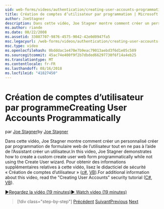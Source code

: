 ```yaml
---
uid: web-forms/videos/authentication/creating-user-accounts-programmatically
title: Création de comptes d’utilisateur par programmation | Microsoft Docs
author: JoeStagner
description: Dans cette vidéo, Joe Stagner montre comment créer un personnalisé créer par programmation de formulaire web de l’utilisateur tout en ne pas à l’aide de l’Assistant créer un utilisateur. Pour plus je...
ms.author: riande
ms.date: 08/22/2008
ms.assetid: 33087707-9876-4575-9042-42e0d0947fa5
msc.legacyurl: /web-forms/videos/authentication/creating-user-accounts-programmatically
msc.type: video
ms.openlocfilehash: 0bdddac1e470e7b9eac79013aebd3f6d1e05c589
ms.sourcegitcommit: 45ac74e400f9f2b7dbded66297730f6f14a4eb25
ms.translationtype: MT
ms.contentlocale: fr-FR
ms.lasthandoff: 08/16/2018
ms.locfileid: "41827450"
---
```

<a name="creating-user-accounts-programmatically"></a><span data-ttu-id="0daa8-104">Création de comptes d’utilisateur par programme</span><span class="sxs-lookup"><span data-stu-id="0daa8-104">Creating User Accounts Programmatically</span></span>
====================
<span data-ttu-id="0daa8-105">par [Joe Stagner](https://github.com/JoeStagner)</span><span class="sxs-lookup"><span data-stu-id="0daa8-105">by [Joe Stagner](https://github.com/JoeStagner)</span></span>

<span data-ttu-id="0daa8-106">Dans cette vidéo, Joe Stagner montre comment créer un personnalisé créer par programmation de formulaire web de l’utilisateur tout en ne pas à l’aide de l’Assistant créer un utilisateur.</span><span class="sxs-lookup"><span data-stu-id="0daa8-106">In this video, Joe Stagner demonstrates how to create a custom create user web form programmatically while not using the Create User wizard.</span></span> <span data-ttu-id="0daa8-107">Pour obtenir des informations supplémentaires relatives à cette vidéo, lisez le didacticiel de sécurité « Création de comptes d’utilisateur » ([c#](../../overview/older-versions-security/membership/creating-user-accounts-cs.md), [VB](../../overview/older-versions-security/membership/creating-user-accounts-vb.md)).</span><span class="sxs-lookup"><span data-stu-id="0daa8-107">For additional information about this video, read the "Creating User Accounts" security tutorial ([C#](../../overview/older-versions-security/membership/creating-user-accounts-cs.md), [VB](../../overview/older-versions-security/membership/creating-user-accounts-vb.md)).</span></span>

[<span data-ttu-id="0daa8-108">&#9654;Regardez la vidéo (19 minutes)</span><span class="sxs-lookup"><span data-stu-id="0daa8-108">&#9654; Watch video (19 minutes)</span></span>](https://channel9.msdn.com/Blogs/ASP-NET-Site-Videos/creating-user-accounts-programmatically)

> [!div class="step-by-step"]
> <span data-ttu-id="0daa8-109">[Précédent](creating-user-accounts-with-the-create-user-wizard.md)
> [Suivant](validating-users-manually.md)</span><span class="sxs-lookup"><span data-stu-id="0daa8-109">[Previous](creating-user-accounts-with-the-create-user-wizard.md)
[Next](validating-users-manually.md)</span></span>
